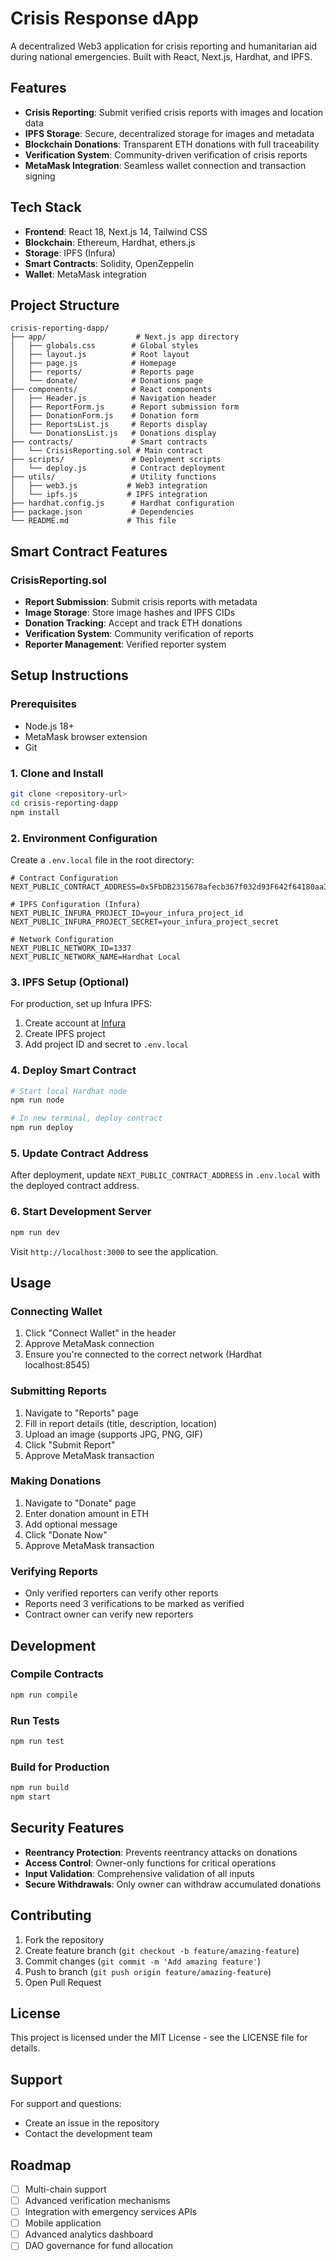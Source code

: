 # Crisis Response dApp

A decentralized Web3 application for crisis reporting and humanitarian aid during national emergencies. Built with React, Next.js, Hardhat, and IPFS.

## Features

- **Crisis Reporting**: Submit verified crisis reports with images and location data
- **IPFS Storage**: Secure, decentralized storage for images and metadata
- **Blockchain Donations**: Transparent ETH donations with full traceability
- **Verification System**: Community-driven verification of crisis reports
- **MetaMask Integration**: Seamless wallet connection and transaction signing

## Tech Stack

- **Frontend**: React 18, Next.js 14, Tailwind CSS
- **Blockchain**: Ethereum, Hardhat, ethers.js
- **Storage**: IPFS (Infura)
- **Smart Contracts**: Solidity, OpenZeppelin
- **Wallet**: MetaMask integration

## Project Structure

```
crisis-reporting-dapp/
├── app/                    # Next.js app directory
│   ├── globals.css        # Global styles
│   ├── layout.js          # Root layout
│   ├── page.js            # Homepage
│   ├── reports/           # Reports page
│   └── donate/            # Donations page
├── components/            # React components
│   ├── Header.js          # Navigation header
│   ├── ReportForm.js      # Report submission form
│   ├── DonationForm.js    # Donation form
│   ├── ReportsList.js     # Reports display
│   └── DonationsList.js   # Donations display
├── contracts/             # Smart contracts
│   └── CrisisReporting.sol # Main contract
├── scripts/               # Deployment scripts
│   └── deploy.js          # Contract deployment
├── utils/                 # Utility functions
│   ├── web3.js           # Web3 integration
│   └── ipfs.js           # IPFS integration
├── hardhat.config.js      # Hardhat configuration
├── package.json           # Dependencies
└── README.md             # This file
```

## Smart Contract Features

### CrisisReporting.sol
- **Report Submission**: Submit crisis reports with metadata
- **Image Storage**: Store image hashes and IPFS CIDs
- **Donation Tracking**: Accept and track ETH donations
- **Verification System**: Community verification of reports
- **Reporter Management**: Verified reporter system

## Setup Instructions

### Prerequisites
- Node.js 18+ 
- MetaMask browser extension
- Git

### 1. Clone and Install
```bash
git clone <repository-url>
cd crisis-reporting-dapp
npm install
```

### 2. Environment Configuration
Create a `.env.local` file in the root directory:
```env
# Contract Configuration
NEXT_PUBLIC_CONTRACT_ADDRESS=0x5FbDB2315678afecb367f032d93F642f64180aa3

# IPFS Configuration (Infura)
NEXT_PUBLIC_INFURA_PROJECT_ID=your_infura_project_id
NEXT_PUBLIC_INFURA_PROJECT_SECRET=your_infura_project_secret

# Network Configuration
NEXT_PUBLIC_NETWORK_ID=1337
NEXT_PUBLIC_NETWORK_NAME=Hardhat Local
```

### 3. IPFS Setup (Optional)
For production, set up Infura IPFS:
1. Create account at [Infura](https://infura.io)
2. Create IPFS project
3. Add project ID and secret to `.env.local`

### 4. Deploy Smart Contract
```bash
# Start local Hardhat node
npm run node

# In new terminal, deploy contract
npm run deploy
```

### 5. Update Contract Address
After deployment, update `NEXT_PUBLIC_CONTRACT_ADDRESS` in `.env.local` with the deployed contract address.

### 6. Start Development Server
```bash
npm run dev
```

Visit `http://localhost:3000` to see the application.

## Usage

### Connecting Wallet
1. Click "Connect Wallet" in the header
2. Approve MetaMask connection
3. Ensure you're connected to the correct network (Hardhat localhost:8545)

### Submitting Reports
1. Navigate to "Reports" page
2. Fill in report details (title, description, location)
3. Upload an image (supports JPG, PNG, GIF)
4. Click "Submit Report"
5. Approve MetaMask transaction

### Making Donations
1. Navigate to "Donate" page
2. Enter donation amount in ETH
3. Add optional message
4. Click "Donate Now"
5. Approve MetaMask transaction

### Verifying Reports
- Only verified reporters can verify other reports
- Reports need 3 verifications to be marked as verified
- Contract owner can verify new reporters

## Development

### Compile Contracts
```bash
npm run compile
```

### Run Tests
```bash
npm run test
```

### Build for Production
```bash
npm run build
npm start
```

## Security Features

- **Reentrancy Protection**: Prevents reentrancy attacks on donations
- **Access Control**: Owner-only functions for critical operations
- **Input Validation**: Comprehensive validation of all inputs
- **Secure Withdrawals**: Only owner can withdraw accumulated donations

## Contributing

1. Fork the repository
2. Create feature branch (`git checkout -b feature/amazing-feature`)
3. Commit changes (`git commit -m 'Add amazing feature'`)
4. Push to branch (`git push origin feature/amazing-feature`)
5. Open Pull Request

## License

This project is licensed under the MIT License - see the LICENSE file for details.

## Support

For support and questions:
- Create an issue in the repository
- Contact the development team

## Roadmap

- [ ] Multi-chain support
- [ ] Advanced verification mechanisms
- [ ] Integration with emergency services APIs
- [ ] Mobile application
- [ ] Advanced analytics dashboard
- [ ] DAO governance for fund allocation 
